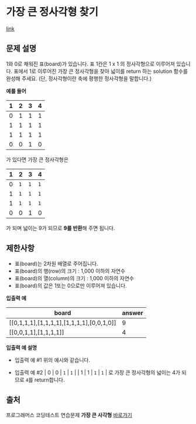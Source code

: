 # 가장 큰 정사각형 찾기

[link](https://programmers.co.kr/learn/courses/30/lessons/12905?language=javascript)

## 문제 설명

1와 0로 채워진 표(board)가 있습니다. 표 1칸은 1 x 1 의 정사각형으로 이루어져 있습니다. 표에서 1로 이루어진 가장 큰 정사각형을 찾아 넓이를 return 하는 solution 함수를 완성해 주세요. (단, 정사각형이란 축에 평행한 정사각형을 말합니다.)

**예를 들어**

| 1   | 2   | 3   | 4   |
| --- | --- | --- | --- |
| 0   | 1   | 1   | 1   |
| 1   | 1   | 1   | 1   |
| 1   | 1   | 1   | 1   |
| 0   | 0   | 1   | 0   |

가 있다면 가장 큰 정사각형은

| 1   | 2   | 3   | 4   |
| --- | --- | --- | --- |
| 0   | `1` | `1` | `1` |
| 1   | `1` | `1` | `1` |
| 1   | `1` | `1` | `1` |
| 0   | 0   | 1   | 0   |

가 되며 넓이는 9가 되므로 **9를 반환**해 주면 됩니다.

## 제한사항

- 표(board)는 2차원 배열로 주어집니다.
- 표(board)의 행(row)의 크기 : 1,000 이하의 자연수
- 표(board)의 열(column)의 크기 : 1,000 이하의 자연수
- 표(board)의 값은 1또는 0으로만 이루어져 있습니다.

**입출력 예**

| board                                     | answer |
| ----------------------------------------- | ------ |
| [[0,1,1,1],[1,1,1,1],[1,1,1,1],[0,0,1,0]] | 9      |
| [[0,0,1,1],[1,1,1,1]]                     | 4      |

**입출력 예 설명**

- 입출력 예 #1
  위의 예시와 같습니다.

- 입출력 예 #2
  | 0 | 0 | `1` | `1` |
  | 1 | 1 | `1` | `1` |
  로 가장 큰 정사각형의 넓이는 4가 되므로 `4`를 return합니다.

## 출처

프로그래머스 코딩테스트 연습문제 **가장 큰 사각형** [바로가기](https://programmers.co.kr/learn/courses/30/lessons/12905?language=javascript)
